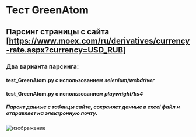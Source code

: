 # Тест GreenAtom  
  
## Парсинг страницы с сайта  [https://www.moex.com/ru/derivatives/currency-rate.aspx?currency=USD_RUB]
### Два варианта парсинга:
#### __test_GreenAtom.py__  с использованием    __*selenium/webdriver*__  
#### __test_GreenAtom.py__  с использованием    ___playwright/bs4___  

##### Парсит данные с таблицы сайта, сохраняет данные в excel файл и отправляет на электронную почту.


![изображение](https://github.com/drug173/Python/assets/47415634/a9efc8fc-7711-464e-9b27-f287b2ead669)


